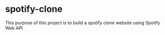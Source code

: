 # spotify-clone
This purpose of this project is to build a spotify clone website using Spotify Web API
